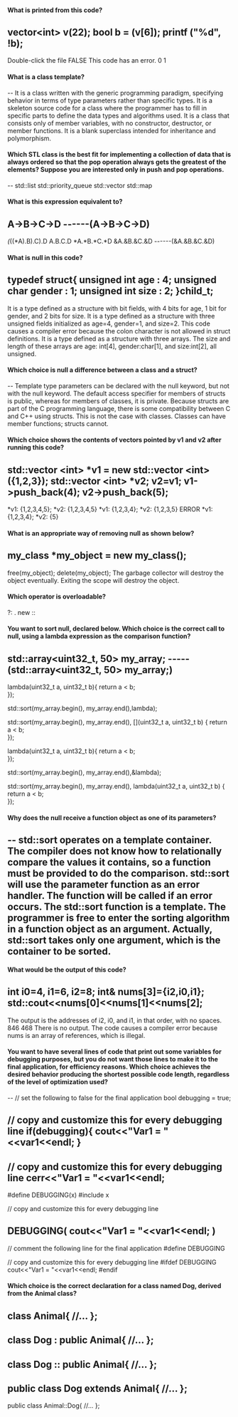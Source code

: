 #### What is printed from this code?
vector&lt;int&gt; v(22);
bool b = (v[6]);
printf ("%d", !b);
--
Double-click the file
FALSE
This code has an error.
0
1

#### What is a class template?
--
It is a class written with the generic programming paradigm, specifying behavior in terms of type parameters rather than specific types.
It is a skeleton source code for a class where the programmer has to fill in specific parts to define the data types and algorithms used.
It is a class that consists only of member variables, with no constructor, destructor, or member functions.
It is a blank superclass intended for inheritance and polymorphism.

#### Which STL class is the best fit for implementing a collection of data that is always ordered so that the pop operation always gets the greatest of the elements? Suppose you are interested only in push and pop operations.
--
std::list
std::priority_queue
std::vector
std::map

#### What is this expression equivalent to?
A-&gt;B-&gt;C-&gt;D ------(A->B->C->D)
--
*(*((*A).B).C).D
A.B.C.D
*A.*B.*C.*D
&amp;A.&amp;B.&amp;C.&amp;D ------(&A.&B.&C.&D)

#### What is null in this code?
typedef struct{
    unsigned int  age    : 4;
    unsigned char gender : 1;
    unsigned int  size   : 2;
}child_t;
--
It is a type defined as a structure with bit fields, with 4 bits for age, 1 bit for gender, and 2 bits for size.
It is a type defined as a structure with three unsigned fields initialized as age=4, gender=1, and size=2.
This code causes a compiler error because the colon character is not allowed in struct definitions.
It is a type defined as a structure with three arrays. The size and length of these arrays are age: int[4], gender:char[1], and size:int[2], all unsigned.

#### Which choice is null a difference between a class and a struct?
--
Template type parameters can be declared with the null keyword, but not with the null keyword.
The default access specifier for members of structs is public, whereas for members of classes, it is private.
Because structs are part of the C programming language, there is some compatibility between C and C++ using structs. This is not the case with classes.
Classes can have member functions; structs cannot.

#### Which choice shows the contents of vectors pointed by v1 and v2 after running this code?
std::vector &lt;int&gt; *v1 = new std::vector &lt;int&gt; ({1,2,3});
std::vector &lt;int&gt; *v2;
v2=v1;
v1-&gt;push_back(4);
v2-&gt;push_back(5);
--
*v1: {1,2,3,4,5}; *v2: {1,2,3,4,5}
*v1: {1,2,3,4}; *v2: {1,2,3,5}
ERROR
*v1: {1,2,3,4}; *v2: {5}

#### What is an appropriate way of removing null as shown below?
my_class *my_object = new my_class();
--
free(my_object);
delete(my_object);
The garbage collector will destroy the object eventually.
Exiting the scope will destroy the object.

#### Which operator is overloadable?
?:
.
new
::

#### You want to sort null, declared below. Which choice is the correct call to null, using a lambda expression as the comparison function?
std::array&lt;uint32_t, 50&gt; my_array;  -----(std::array<uint32_t, 50> my_array;)
--
lambda(uint32_t a, uint32_t b){
              return a &lt; b;   
});

std::sort(my_array.begin(), my_array.end(),lambda);

std::sort(my_array.begin(), my_array.end(), 
          [](uint32_t a, uint32_t b) {
              return a &lt; b;   
          });

lambda(uint32_t a, uint32_t b){
              return a &lt; b;   
});

std::sort(my_array.begin(), my_array.end(),&amp;lambda);

std::sort(my_array.begin(), my_array.end(), 
          lambda(uint32_t a, uint32_t b) {
              return a &lt; b;   
          });

#### Why does the null receive a function object as one of its parameters?
--
std::sort operates on a template container. The compiler does not know how to relationally compare the values it contains, so a function must be provided to do the comparison.
std::sort will use the parameter function as an error handler. The function will be called if an error occurs.
The std::sort function is a template. The programmer is free to enter the sorting algorithm in a function object as an argument.
Actually, std::sort takes only one argument, which is the container to be sorted.
-----
#### What would be the output of this code?
int i0=4, i1=6, i2=8;
int&amp; nums[3]={i2,i0,i1};
std::cout&lt;&lt;nums[0]&lt;&lt;nums[1]&lt;&lt;nums[2];
--
The output is the addresses of i2, i0, and i1, in that order, with no spaces.
846
468
There is no output. The code causes a compiler error because nums is an array of references, which is illegal.

#### You want to have several lines of code that print out some variables for debugging purposes, but you do not want those lines to make it to the final application, for efficiency reasons. Which choice achieves the desired behavior producing the shortest possible code length, regardless of the level of optimization used?
--
// set the following to false for the final application
bool debugging = true;

// copy and customize this for every debugging line
if(debugging){
 cout&lt;&lt;"Var1 = "&lt;&lt;var1&lt;&lt;endl;
}
-
// copy and customize this for every debugging line
 cerr&lt;&lt;"Var1 = "&lt;&lt;var1&lt;&lt;endl;
-
#define DEBUGGING(x)  #include x 

// copy and customize this for every debugging line

DEBUGGING(
 cout&lt;&lt;"Var1 = "&lt;&lt;var1&lt;&lt;endl;
)
-
// comment the following line for the final application
#define DEBUGGING

// copy and customize this for every debugging line
#ifdef DEBUGGING
 cout&lt;&lt;"Var1 = "&lt;&lt;var1&lt;&lt;endl;
#endif

#### Which choice is the correct declaration for a class named Dog, derived from the Animal class?
class Animal{
 //...
};
--
class Dog : public Animal{
 //...
};
-
class Dog :: public Animal{
 //...
};
-
public class Dog extends Animal{
 //...
};
-
public class Animal::Dog{
 //...
};
